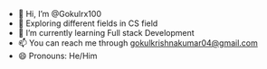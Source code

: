 - 👋 Hi, I’m @Gokulrx100
- 👀 Exploring different fields in CS field 
- 🌱 I’m currently learning Full stack Development
- 📫 You can reach me through gokulkrishnakumar04@gmail.com
- 😄 Pronouns: He/Him

<!---
Gokulrx100/Gokulrx100 is a ✨ special ✨ repository because its `README.md` (this file) appears on your GitHub profile.
You can click the Preview link to take a look at your changes.
--->
